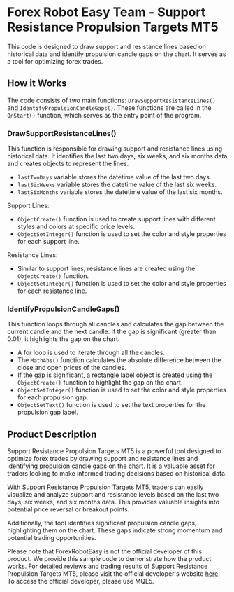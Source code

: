 # Forex Robot Easy Team - Support Resistance Propulsion Targets MT5

This code is designed to draw support and resistance lines based on historical data and identify propulsion candle gaps on the chart. It serves as a tool for optimizing forex trades.

## How it Works

The code consists of two main functions: `DrawSupportResistanceLines()` and `IdentifyPropulsionCandleGaps()`. These functions are called in the `OnStart()` function, which serves as the entry point of the program.

### DrawSupportResistanceLines()

This function is responsible for drawing support and resistance lines using historical data. It identifies the last two days, six weeks, and six months data and creates objects to represent the lines.

- `lastTwoDays` variable stores the datetime value of the last two days.
- `lastSixWeeks` variable stores the datetime value of the last six weeks.
- `lastSixMonths` variable stores the datetime value of the last six months.

Support Lines:
- `ObjectCreate()` function is used to create support lines with different styles and colors at specific price levels.
- `ObjectSetInteger()` function is used to set the color and style properties for each support line.

Resistance Lines:
- Similar to support lines, resistance lines are created using the `ObjectCreate()` function.
- `ObjectSetInteger()` function is used to set the color and style properties for each resistance line.

### IdentifyPropulsionCandleGaps()

This function loops through all candles and calculates the gap between the current candle and the next candle. If the gap is significant (greater than 0.01), it highlights the gap on the chart.

- A for loop is used to iterate through all the candles.
- The `MathAbs()` function calculates the absolute difference between the close and open prices of the candles.
- If the gap is significant, a rectangle label object is created using the `ObjectCreate()` function to highlight the gap on the chart.
- `ObjectSetInteger()` function is used to set the color and style properties for each propulsion gap.
- `ObjectSetText()` function is used to set the text properties for the propulsion gap label.

## Product Description

Support Resistance Propulsion Targets MT5 is a powerful tool designed to optimize forex trades by drawing support and resistance lines and identifying propulsion candle gaps on the chart. It is a valuable asset for traders looking to make informed trading decisions based on historical data.

With Support Resistance Propulsion Targets MT5, traders can easily visualize and analyze support and resistance levels based on the last two days, six weeks, and six months data. This provides valuable insights into potential price reversal or breakout points.

Additionally, the tool identifies significant propulsion candle gaps, highlighting them on the chart. These gaps indicate strong momentum and potential trading opportunities.

Please note that ForexRobotEasy is not the official developer of this product. We provide this sample code to demonstrate how the product works. For detailed reviews and trading results of Support Resistance Propulsion Targets MT5, please visit the official developer's website [here](https://forexroboteasy.com/forex-robot-review/review-support-resistance-propulsion-targets-mt5-optimizing-forex-trades/). To access the official developer, please use MQL5.
